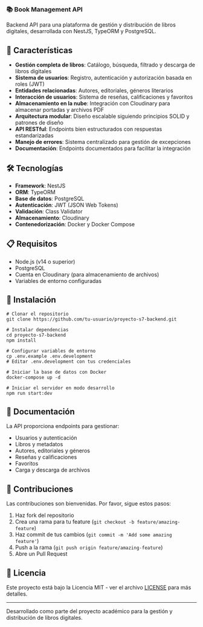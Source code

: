 ### 📚 Book Management API

Backend API para una plataforma de gestión y distribución de libros digitales, desarrollada con NestJS, TypeORM y PostgreSQL.

## 🚀 Características

- **Gestión completa de libros**: Catálogo, búsqueda, filtrado y descarga de libros digitales
- **Sistema de usuarios**: Registro, autenticación y autorización basada en roles (JWT)
- **Entidades relacionadas**: Autores, editoriales, géneros literarios
- **Interacción de usuarios**: Sistema de reseñas, calificaciones y favoritos
- **Almacenamiento en la nube**: Integración con Cloudinary para almacenar portadas y archivos PDF
- **Arquitectura modular**: Diseño escalable siguiendo principios SOLID y patrones de diseño
- **API RESTful**: Endpoints bien estructurados con respuestas estandarizadas
- **Manejo de errores**: Sistema centralizado para gestión de excepciones
- **Documentación**: Endpoints documentados para facilitar la integración

## 🛠️ Tecnologías

- **Framework**: NestJS
- **ORM**: TypeORM
- **Base de datos**: PostgreSQL
- **Autenticación**: JWT (JSON Web Tokens)
- **Validación**: Class Validator
- **Almacenamiento**: Cloudinary
- **Contenedorización**: Docker y Docker Compose

## 📋 Requisitos

- Node.js (v14 o superior)
- PostgreSQL
- Cuenta en Cloudinary (para almacenamiento de archivos)
- Variables de entorno configuradas

## 🔧 Instalación

```shellscript
# Clonar el repositorio
git clone https://github.com/tu-usuario/proyecto-s7-backend.git

# Instalar dependencias
cd proyecto-s7-backend
npm install

# Configurar variables de entorno
cp .env.example .env.development
# Editar .env.development con tus credenciales

# Iniciar la base de datos con Docker
docker-compose up -d

# Iniciar el servidor en modo desarrollo
npm run start:dev
```

## 📝 Documentación

La API proporciona endpoints para gestionar:

- Usuarios y autenticación
- Libros y metadatos
- Autores, editoriales y géneros
- Reseñas y calificaciones
- Favoritos
- Carga y descarga de archivos

## 🤝 Contribuciones

Las contribuciones son bienvenidas. Por favor, sigue estos pasos:

1. Haz fork del repositorio
2. Crea una rama para tu feature (`git checkout -b feature/amazing-feature`)
3. Haz commit de tus cambios (`git commit -m 'Add some amazing feature'`)
4. Push a la rama (`git push origin feature/amazing-feature`)
5. Abre un Pull Request

## 📄 Licencia

Este proyecto está bajo la Licencia MIT - ver el archivo [LICENSE](LICENSE) para más detalles.

---

Desarrollado como parte del proyecto académico para la gestión y distribución de libros digitales.
